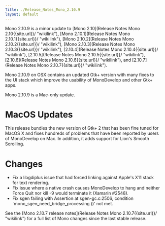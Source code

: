 ```yaml
---
Title: ./Release_Notes_Mono_2.10.9
layout: default
---
```


Mono 2.10.9 is a minor update to [Mono
2.10](Release Notes Mono 2.10{{site.url}}/ "wikilink"), [Mono
2.10.1](Release Notes Mono 2.10.1{{site.url}}/ "wikilink"), [Mono
2.10.2](Release Notes Mono 2.10.2{{site.url}}/ "wikilink"), [Mono
2.10.3](Release Notes Mono 2.10.3{{site.url}}/ "wikilink"),
[2.10.4](Release Notes Mono 2.10.4{{site.url}}/ "wikilink"),
[2.10.5](Release Notes Mono 2.10.5{{site.url}}/ "wikilink"),
[2.10.6](Release Notes Mono 2.10.6{{site.url}}/ "wikilink"), and
[2.10.7](Release Notes Mono 2.10.7{{site.url}}/ "wikilink").

Mono 2.10.9 on OSX contains an updated Gtk+ version with many fixes to
the UI stack which improve the usability of MonoDevelop and other Gtk+
apps.

Mono 2.10.9 is a Mac-only update.

MacOS Updates
=============

This release bundles the new version of Gtk+ 2 that has been fine tuned
for MacOS X and fixes hundreds of problems that have been reported by
users of MonoDevelop on Mac. In addition, it adds support for Lion's
Smooth Scrolling.

Changes
=======

-   Fix a libgdiplus issue that had forced linking against Apple's X11
    stack for text rendering.
-   Fix issue where a native crash causes MonoDevelop to hang and
    neither Force Quit nor kill -9 would terminate it (Xamarin \#2548).
-   Fix sgen failing with Assertion at sgen-gc.c:2506, condition
    \`mono\_sgen\_need\_bridge\_processing ()' not met.

See the [Mono 2.10.7 release
notes](Release Notes Mono 2.10.7{{site.url}}/ "wikilink") for a full list of Mono
changes since the last stable release.
